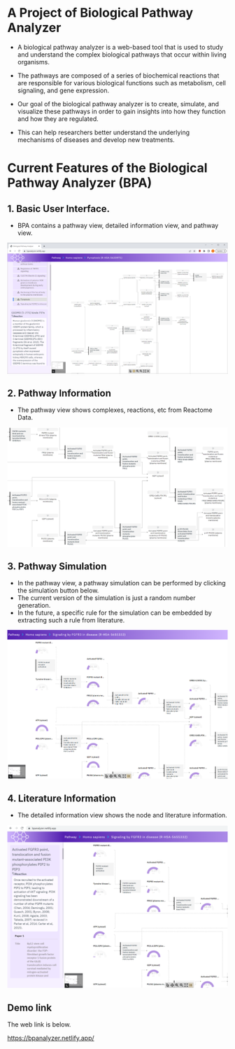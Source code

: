 
# A Project of Biological Pathway Analyzer

- A biological pathway analyzer is a web-based tool that is used to study and understand the complex biological pathways that occur within living organisms. 

- The pathways are composed of a series of biochemical reactions that are responsible for various biological functions such as metabolism, cell signaling, and gene expression.

- Our goal of the biological pathway analyzer is to create, simulate, and visualize these pathways in order to gain insights into how they function and how they are regulated. 

- This can help researchers better understand the underlying mechanisms of diseases and develop new treatments.

# Current Features of the Biological Pathway Analyzer (BPA) 

## 1. Basic User Interface.

- BPA contains a pathway view, detailed information view, and pathway view.

![Drag Racing](img/gui.png)

## 2. Pathway Information  

- The pathway view shows complexes, reactions, etc from Reactome Data.

![Drag Racing](img/path_info.png)

## 3. Pathway Simulation

- In the pathway view, a pathway simulation can be performed by clicking the simulation button below.
- The current version of the simulation is just a random number generation.
- In the future, a specific rule for the simulation can be embedded by extracting such a rule from literature.

![Drag Racing](img/simulation.png)

## 4. Literature Information
- The detailed information view shows the node and literature information.

![Drag Racing](img/literature.png)

## Demo link
The web link is below.

https://bpanalyzer.netlify.app/


